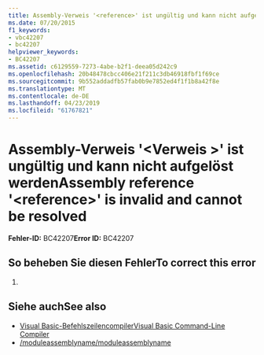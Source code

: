 ```yaml
---
title: Assembly-Verweis '<reference>' ist ungültig und kann nicht aufgelöst werden
ms.date: 07/20/2015
f1_keywords:
- vbc42207
- bc42207
helpviewer_keywords:
- BC42207
ms.assetid: c6129559-7273-4abe-b2f1-deea05d242c9
ms.openlocfilehash: 20b48478cbcc406e21f211c3db46918fbf1f69ce
ms.sourcegitcommit: 9b552addadfb57fab0b9e7852ed4f1f1b8a42f8e
ms.translationtype: MT
ms.contentlocale: de-DE
ms.lasthandoff: 04/23/2019
ms.locfileid: "61767821"
---
```

# <a name="assembly-reference-reference-is-invalid-and-cannot-be-resolved"></a><span data-ttu-id="c4c86-102">Assembly-Verweis '\<Verweis >' ist ungültig und kann nicht aufgelöst werden</span><span class="sxs-lookup"><span data-stu-id="c4c86-102">Assembly reference '\<reference>' is invalid and cannot be resolved</span></span>
<span data-ttu-id="c4c86-103">**Fehler-ID:** BC42207</span><span class="sxs-lookup"><span data-stu-id="c4c86-103">**Error ID:** BC42207</span></span>  
  
## <a name="to-correct-this-error"></a><span data-ttu-id="c4c86-104">So beheben Sie diesen Fehler</span><span class="sxs-lookup"><span data-stu-id="c4c86-104">To correct this error</span></span>  
  
1. 
  
## <a name="see-also"></a><span data-ttu-id="c4c86-105">Siehe auch</span><span class="sxs-lookup"><span data-stu-id="c4c86-105">See also</span></span>

- [<span data-ttu-id="c4c86-106">Visual Basic-Befehlszeilencompiler</span><span class="sxs-lookup"><span data-stu-id="c4c86-106">Visual Basic Command-Line Compiler</span></span>](../../visual-basic/reference/command-line-compiler/index.md)
- [<span data-ttu-id="c4c86-107">/moduleassemblyname</span><span class="sxs-lookup"><span data-stu-id="c4c86-107">/moduleassemblyname</span></span>](../../visual-basic/reference/command-line-compiler/moduleassemblyname.md)
